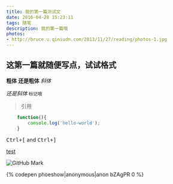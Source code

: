 ```yaml
---
title: 我的第一篇测试文
date: 2016-04-28 15:23:11
tags: 随笔
description: 我的第一篇哦
photos:
- http://bruce.u.qiniudn.com/2013/11/27/reading/photos-1.jpg
---
```


## 这第一篇就随便写点，试试格式

**粗体**
__还是粗体__
*斜体*
<!-- more -->
_还是斜体_
`标记哦`

>引用

```javascript
    function(){
        console.log('hello-world');
    }
```

<kbd>Ctrl+[</kbd> and <kbd>Ctrl+]</kbd>

[test](http://www.baidu.com "baidu")

![](http://github.global.ssl.fastly.net/images/modules/logos_page/GitHub-Mark.png "GitHub Mark")

{% codepen phoeshow|anonymous|anon bZAgPR 0 %}




